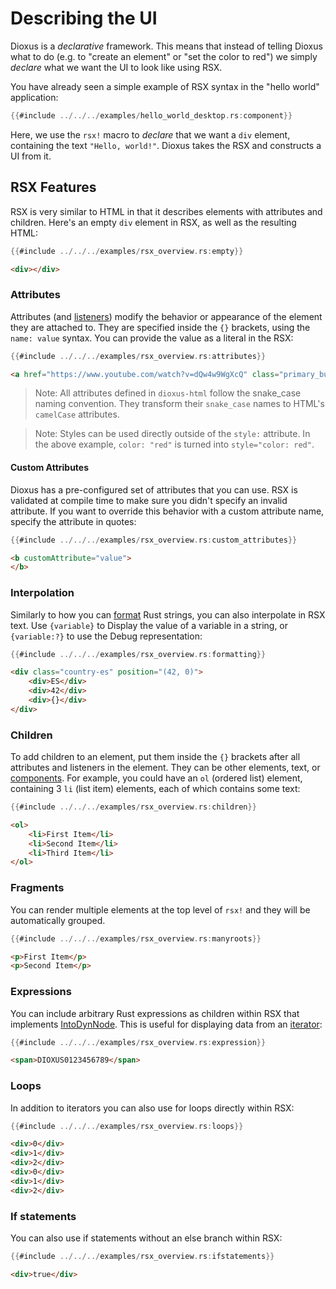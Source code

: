 # Describing the UI

Dioxus is a *declarative* framework. This means that instead of telling Dioxus what to do (e.g. to "create an element" or "set the color to red") we simply *declare* what we want the UI to look like using RSX.

You have already seen a simple example of RSX syntax in the "hello world" application:

```rust
{{#include ../../../examples/hello_world_desktop.rs:component}}
```

Here, we use the `rsx!` macro to *declare* that we want a `div` element, containing the text `"Hello, world!"`. Dioxus takes the RSX and constructs a UI from it.

## RSX Features

RSX is very similar to HTML in that it describes elements with attributes and children. Here's an empty `div` element in RSX, as well as the resulting HTML:

```rust
{{#include ../../../examples/rsx_overview.rs:empty}}
```
```html
<div></div>
```


### Attributes

Attributes (and [listeners](../interactivity/index.md)) modify the behavior or appearance of the element they are attached to. They are specified inside the `{}` brackets, using the `name: value` syntax. You can provide the value as a literal in the RSX:
```rust
{{#include ../../../examples/rsx_overview.rs:attributes}}
```
```html
<a href="https://www.youtube.com/watch?v=dQw4w9WgXcQ" class="primary_button" autofocus="true" style="color: red"></a>
```

> Note: All attributes defined in `dioxus-html` follow the snake_case naming convention. They transform their `snake_case` names to HTML's `camelCase` attributes.

> Note: Styles can be used directly outside of the `style:` attribute. In the above example, `color: "red"` is turned into `style="color: red"`.

#### Custom Attributes

Dioxus has a pre-configured set of attributes that you can use. RSX is validated at compile time to make sure you didn't specify an invalid attribute. If you want to override this behavior with a custom attribute name, specify the attribute in quotes:

```rust
{{#include ../../../examples/rsx_overview.rs:custom_attributes}}
```
```html
<b customAttribute="value">
</b>
```

### Interpolation

Similarly to how you can [format](https://doc.rust-lang.org/rust-by-example/hello/print/fmt.html) Rust strings, you can also interpolate in RSX text. Use `{variable}` to Display the value of a variable in a string, or `{variable:?}` to use the Debug representation:

```rust
{{#include ../../../examples/rsx_overview.rs:formatting}}
```
```html
<div class="country-es" position="(42, 0)">
    <div>ES</div>
    <div>42</div>
    <div>{}</div>
</div>
```

### Children

To add children to an element, put them inside the `{}` brackets after all attributes and listeners in the element. They can be other elements, text, or [components](components.md). For example, you could have an `ol` (ordered list) element, containing 3 `li` (list item) elements, each of which contains some text:

```rust
{{#include ../../../examples/rsx_overview.rs:children}}
```
```html
<ol>
    <li>First Item</li>
    <li>Second Item</li>
    <li>Third Item</li>
</ol>
```

### Fragments

You can render multiple elements at the top level of `rsx!` and they will be automatically grouped.

```rust
{{#include ../../../examples/rsx_overview.rs:manyroots}}
```

```html
<p>First Item</p>
<p>Second Item</p>
```

### Expressions

You can include arbitrary Rust expressions as children within RSX that implements [IntoDynNode](https://docs.rs/dioxus-core/0.3/dioxus_core/trait.IntoDynNode.html). This is useful for displaying data from an [iterator](https://doc.rust-lang.org/stable/book/ch13-02-iterators.html#processing-a-series-of-items-with-iterators):

```rust
{{#include ../../../examples/rsx_overview.rs:expression}}
```
```html
<span>DIOXUS0123456789</span>
```

### Loops

In addition to iterators you can also use for loops directly within RSX:

```rust
{{#include ../../../examples/rsx_overview.rs:loops}}
```
```html
<div>0</div>
<div>1</div>
<div>2</div>
<div>0</div>
<div>1</div>
<div>2</div>
```

### If statements

You can also use if statements without an else branch within RSX:

```rust
{{#include ../../../examples/rsx_overview.rs:ifstatements}}
```
```html
<div>true</div>
```